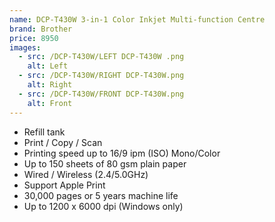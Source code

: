 ```yaml
---
name: DCP-T430W 3-in-1 Color Inkjet Multi-function Centre
brand: Brother
price: 8950
images:
  - src: /DCP-T430W/LEFT DCP-T430W .png
    alt: Left
  - src: /DCP-T430W/RIGHT DCP-T430W.png
    alt: Right
  - src: /DCP-T430W/FRONT DCP-T430W.png
    alt: Front
---
```


* Refill tank
* Print / Copy / Scan
* Printing speed up to 16/9 ipm (ISO) Mono/Color
* Up to 150 sheets of 80 gsm plain paper
* Wired / Wireless (2.4/5.0GHz)
* Support Apple Print
* 30,000 pages or  5 years machine life
* Up to 1200 x 6000 dpi (Windows only)
